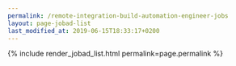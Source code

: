 ```yaml
---
permalink: /remote-integration-build-automation-engineer-jobs
layout: page-jobad-list
last_modified_at: 2019-06-15T18:33:17+0200
---
```

{% include render_jobad_list.html permalink=page.permalink %}
